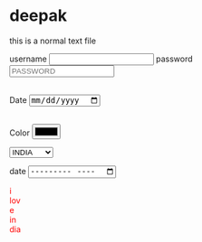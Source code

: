 # deepak
this is a normal text file
<html>
<head>
<title>abc</title>
</head>
<body>

  <style media="screen">
    .abc {width:20px; color: #ff0000}
  </style>
  <form>
  <label for="username">username</label>
  <input type="text" name="username" id="username">
  <label for="password">password</label>
  <input type="password" name="password" id="password" placeholder="PASSWORD"><br><br>

<label for="date">Date</label>
<input type="date" id="date"><br><br>

<label for="color">Color</label>
<input type="color" id="color">

<select>
  <option value="1">INDIA</option>
  <option value="2">INVCDIA</option>
</select>

<label for="date">date </label>
<input type="month">

<div class="abc">

  i love india

</div>

</form>
</html>
